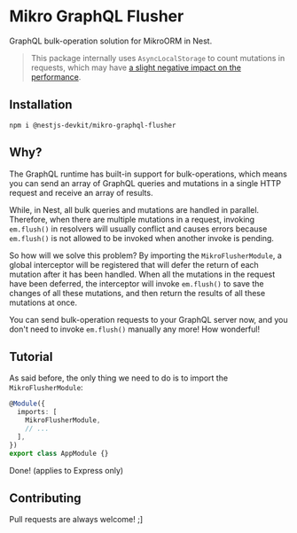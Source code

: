 # Mikro GraphQL Flusher

GraphQL bulk-operation solution for MikroORM in Nest.

> This package internally uses `AsyncLocalStorage` to count mutations in requests, which may have [a slight negative impact on the performance](https://github.com/nodejs/node/issues/34493#issuecomment-845094849).

## Installation

```
npm i @nestjs-devkit/mikro-graphql-flusher
```

## Why?

The GraphQL runtime has built-in support for bulk-operations, which means you can send an array of GraphQL queries and mutations in a single HTTP request and receive an array of results.

While, in Nest, all bulk queries and mutations are handled in parallel. Therefore, when there are multiple mutations in a request, invoking `em.flush()` in resolvers will usually conflict and causes errors because `em.flush()` is not allowed to be invoked when another invoke is pending.

So how will we solve this problem? By importing the `MikroFlusherModule`, a global interceptor will be registered that will defer the return of each mutation after it has been handled. When all the mutations in the request have been deferred, the interceptor will invoke `em.flush()` to save the changes of all these mutations, and then return the results of all these mutations at once.

You can send bulk-operation requests to your GraphQL server now, and you don't need to invoke `em.flush()` manually any more! How wonderful!

## Tutorial

As said before, the only thing we need to do is to import the `MikroFlusherModule`:

```ts
@Module({
  imports: [
    MikroFlusherModule,
    // ...
  ],
})
export class AppModule {}
```

Done! (applies to Express only)

## Contributing

Pull requests are always welcome! ;]
